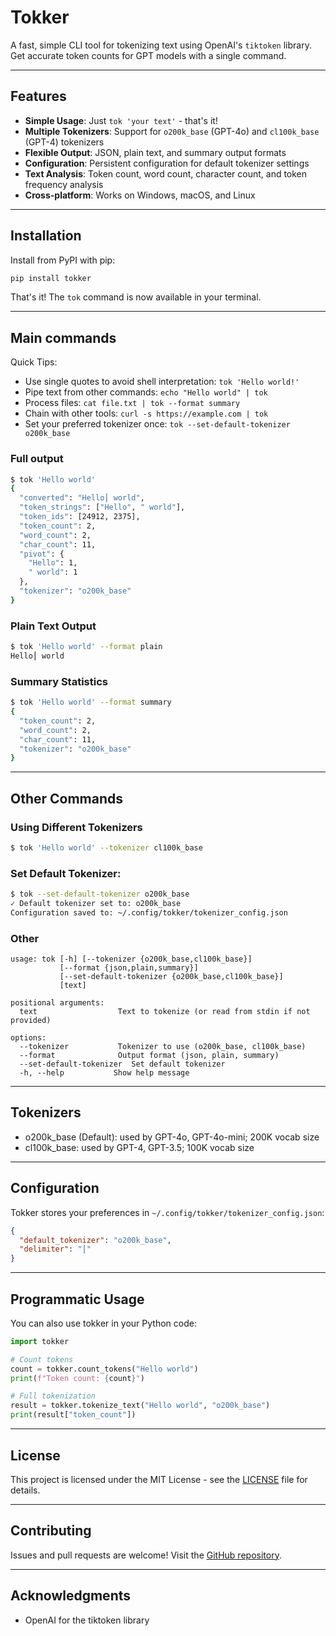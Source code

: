 # Tokker

A fast, simple CLI tool for tokenizing text using OpenAI's `tiktoken` library. Get accurate token counts for GPT models with a single command.

---

## Features

- **Simple Usage**: Just `tok 'your text'` - that's it!
- **Multiple Tokenizers**: Support for `o200k_base` (GPT-4o) and `cl100k_base` (GPT-4) tokenizers
- **Flexible Output**: JSON, plain text, and summary output formats
- **Configuration**: Persistent configuration for default tokenizer settings
- **Text Analysis**: Token count, word count, character count, and token frequency analysis
- **Cross-platform**: Works on Windows, macOS, and Linux

---

## Installation

Install from PyPI with pip:

```bash
pip install tokker
```

That's it! The `tok` command is now available in your terminal.

---

## Main commands

Quick Tips:
- Use single quotes to avoid shell interpretation: `tok 'Hello world!'`
- Pipe text from other commands: `echo "Hello world" | tok`
- Process files: `cat file.txt | tok --format summary`
- Chain with other tools: `curl -s https://example.com | tok`
- Set your preferred tokenizer once: `tok --set-default-tokenizer o200k_base`

### Full output

```bash
$ tok 'Hello world'
{
  "converted": "Hello⎮ world",
  "token_strings": ["Hello", " world"],
  "token_ids": [24912, 2375],
  "token_count": 2,
  "word_count": 2,
  "char_count": 11,
  "pivot": {
    "Hello": 1,
    " world": 1
  },
  "tokenizer": "o200k_base"
}
```

### Plain Text Output

```bash
$ tok 'Hello world' --format plain
Hello⎮ world
```

### Summary Statistics

```bash
$ tok 'Hello world' --format summary
{
  "token_count": 2,
  "word_count": 2,
  "char_count": 11,
  "tokenizer": "o200k_base"
}
```

---

## Other Commands

### Using Different Tokenizers

```bash
$ tok 'Hello world' --tokenizer cl100k_base
```

### Set Default Tokenizer:

```bash
$ tok --set-default-tokenizer o200k_base
✓ Default tokenizer set to: o200k_base
Configuration saved to: ~/.config/tokker/tokenizer_config.json
```

### Other

```
usage: tok [-h] [--tokenizer {o200k_base,cl100k_base}]
           [--format {json,plain,summary}]
           [--set-default-tokenizer {o200k_base,cl100k_base}]
           [text]

positional arguments:
  text                  Text to tokenize (or read from stdin if not provided)

options:
  --tokenizer           Tokenizer to use (o200k_base, cl100k_base)
  --format              Output format (json, plain, summary)
  --set-default-tokenizer  Set default tokenizer
  -h, --help           Show help message
```

---

## Tokenizers

- o200k_base (Default): used by GPT-4o, GPT-4o-mini; 200K vocab size
- cl100k_base: used by GPT-4, GPT-3.5; 100K vocab size

---

## Configuration

Tokker stores your preferences in `~/.config/tokker/tokenizer_config.json`:

```json
{
  "default_tokenizer": "o200k_base",
  "delimiter": "⎮"
}
```

---

## Programmatic Usage

You can also use tokker in your Python code:

```python
import tokker

# Count tokens
count = tokker.count_tokens("Hello world")
print(f"Token count: {count}")

# Full tokenization
result = tokker.tokenize_text("Hello world", "o200k_base")
print(result["token_count"])
```

---

## License

This project is licensed under the MIT License - see the [LICENSE](LICENSE) file for details.

---

## Contributing

Issues and pull requests are welcome! Visit the [GitHub repository](https://github.com/igoakulov/tokker).

---

## Acknowledgments

- OpenAI for the tiktoken library
